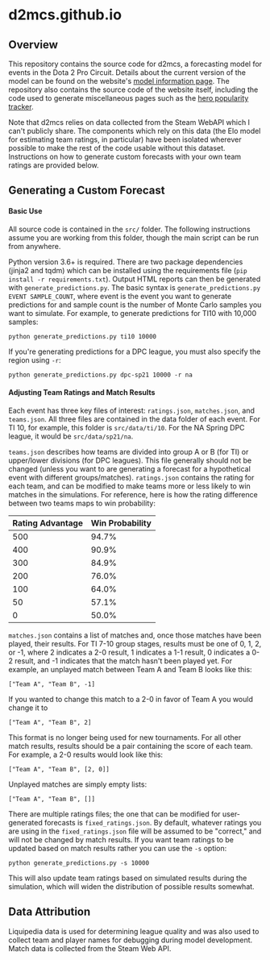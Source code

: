 # d2mcs.github.io

## Overview

This repository contains the source code for d2mcs, a forecasting model for events in the Dota 2 Pro Circuit. Details about the current version of the model can be found on the website's [model information page](https://d2mcs.github.io/model-info/elo.html). The repository also contains the source code of the website itself, including the code used to generate miscellaneous pages such as the [hero popularity tracker](https://d2mcs.github.io/misc/hero_popularity.html).

Note that d2mcs relies on data collected from the Steam WebAPI which I can't publicly share. The components which rely on this data (the Elo model for estimating team ratings, in particular) have been isolated wherever possible to make the rest of the code usable without this dataset. Instructions on how to generate custom forecasts with your own team ratings are provided below.

## Generating a Custom Forecast

#### Basic Use

All source code is contained in the `src/` folder. The following instructions assume you are working from this folder, though the main script can be run from anywhere.

Python version 3.6+ is required. There are two package dependencies (jinja2 and tqdm) which can be installed using the requirements file (`pip install -r requirements.txt`). Output HTML reports can then be generated with `generate_predictions.py`. The basic syntax is `generate_predictions.py EVENT SAMPLE_COUNT`, where event is the event you want to generate predictions for and sample count is the number of Monte Carlo samples you want to simulate. For example, to generate predictions for TI10 with 10,000 samples:

```
python generate_predictions.py ti10 10000
```

If you're generating predictions for a DPC league, you must also specify the region using `-r`:

```
python generate_predictions.py dpc-sp21 10000 -r na
```

#### Adjusting Team Ratings and Match Results

Each event has three key files of interest: `ratings.json`, `matches.json`, and `teams.json`. All three files are contained in the data folder of each event. For TI 10, for example, this folder is `src/data/ti/10`. For the NA Spring DPC league, it would be `src/data/sp21/na`.

`teams.json` describes how teams are divided into group A or B (for TI) or upper/lower divisions (for DPC leagues). This file generally should not be changed (unless you want to are generating a forecast for a hypothetical event with different groups/matches). `ratings.json` contains the rating for each team, and can be modified to make teams more or less likely to win matches in the simulations. For reference, here is how the rating difference between two teams maps to win probability:

| Rating Advantage  | Win Probability |
| ----------------- | --------------- |
| 500               | 94.7%           |
| 400               | 90.9%           |
| 300               | 84.9%           |
| 200               | 76.0%           |
| 100               | 64.0%           |
| 50                | 57.1%           |
| 0                 | 50.0%           |

`matches.json` contains a list of matches and, once those matches have been played, their results. For TI 7-10 group stages, results must be one of 0, 1, 2, or -1, where 2 indicates a 2-0 result, 1 indicates a 1-1 result, 0 indicates a 0-2 result, and -1 indicates that the match hasn't been played yet. For example, an unplayed match between Team A and Team B looks like this:

`["Team A", "Team B", -1]`

If you wanted to change this match to a 2-0 in favor of Team A you would change it to

`["Team A", "Team B", 2]`

This format is no longer being used for new tournaments. For all other match results, results should be a pair containing the score of each team. For example, a 2-0 results would look like this:

`["Team A", "Team B", [2, 0]]`

Unplayed matches are simply empty lists:

`["Team A", "Team B", []]`

There are multiple ratings files; the one that can be modified for user-generated forecasts is `fixed_ratings.json`. By default, whatever ratings you are using in the `fixed_ratings.json` file will be assumed to be "correct," and will not be changed by match results. If you want team ratings to be updated based on match results rather you can use the `-s` option:

```
python generate_predictions.py -s 10000
```

This will also update team ratings based on simulated results during the simulation, which will widen the distribution of possible results somewhat.

## Data Attribution
Liquipedia data is used for determining league quality and was also used to collect team and player names for debugging during model development. Match data is collected from the Steam Web API.
